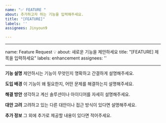 ```yaml
---
name: "✅ FEATURE "
about: 추가하고자 하는 기능을 입력해주세요.
title: "[FEATURE]"
labels: ''
assignees: Jinyoun9

---
```


---
name: Feature Request 💡
about: 새로운 기능을 제안하세요
title: "[FEATURE] 제목을 입력하세요"
labels: enhancement
assignees: ''

---

**기능 설명**
제안하시는 기능이 무엇인지 명확하고 간결하게 설명해주세요.

**도입 배경**
이 기능이 왜 필요한지, 어떤 문제를 해결하는지 설명해주세요.

**해결 방안**
생각하고 계신 솔루션이나 아이디어를 자세히 설명해주세요.

**대안 고려**
고려하고 있는 다른 대안이나 접근 방식이 있다면 설명해주세요.

**추가 정보**
그 외에 추가로 제공할 내용이 있다면 적어주세요.
